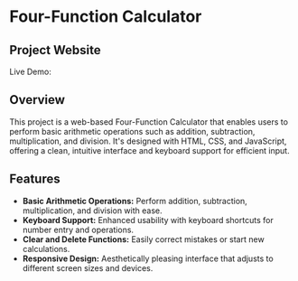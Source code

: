 # Four-Function Calculator

## Project Website
Live Demo:

## Overview
This project is a web-based Four-Function Calculator that enables users to perform basic arithmetic operations such as addition, subtraction, multiplication, and division. It's designed with HTML, CSS, and JavaScript, offering a clean, intuitive interface and keyboard support for efficient input.

## Features
- **Basic Arithmetic Operations:** Perform addition, subtraction, multiplication, and division with ease.
- **Keyboard Support:** Enhanced usability with keyboard shortcuts for number entry and operations.
- **Clear and Delete Functions:** Easily correct mistakes or start new calculations.
- **Responsive Design:** Aesthetically pleasing interface that adjusts to different screen sizes and devices.

